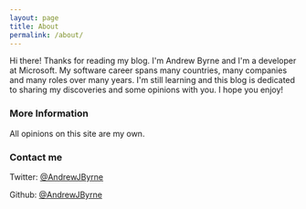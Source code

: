 ```yaml
---
layout: page
title: About
permalink: /about/
---
```


Hi there! Thanks for reading my blog. 
I'm Andrew Byrne and I'm a developer at Microsoft. My software career spans many countries, many companies and many roles over many years. I'm still learning and this blog is dedicated to sharing my discoveries and some opinions with you. I hope you enjoy!

### More Information

All opinions on this site are my own.

### Contact me

Twitter: [@AndrewJByrne](https://twitter.com/andrewjbyrne)

Github: [@AndrewJByrne](https://github.com/andrewjbyrne)
